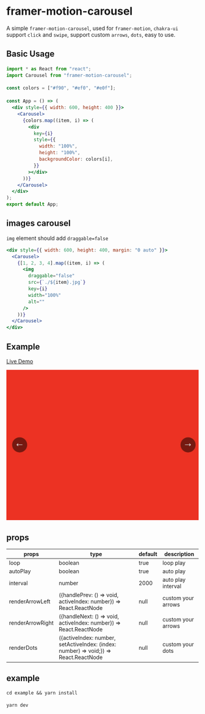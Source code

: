 # framer-motion-carousel

A simple `framer-motion-carousel`, used for `framer-motion`, `chakra-ui`
support `click` and `swipe`, support custom `arrows`, `dots`, easy to use.
## Basic Usage

```jsx
import * as React from "react";
import Carousel from "framer-motion-carousel";

const colors = ["#f90", "#ef0", "#e0f"];

const App = () => (
  <div style={{ width: 600, height: 400 }}>
    <Carousel>
      {colors.map((item, i) => (
        <div
          key={i}
          style={{
            width: "100%",
            height: "100%",
            backgroundColor: colors[i],
          }}
        ></div>
      ))}
    </Carousel>
  </div>
);
export default App;
```

## images carousel

`img` element should add `draggable=false`

```jsx
<div style={{ width: 600, height: 400, margin: "0 auto" }}>
  <Carousel>
    {[1, 2, 3, 4].map((item, i) => (
      <img
        draggable="false"
        src={`./${item}.jpg`}
        key={i}
        width="100%"
        alt=""
      />
    ))}
  </Carousel>
</div>
```

## Example

[Live Demo](https://carousel-app-772051431.vercel.app)

![example](./img.jpg)


## props

| props            | type                                                                                 | default | description        |
|------------------|--------------------------------------------------------------------------------------|---------|--------------------|
| loop             | boolean                                                                              | true    | loop play          |
| autoPlay         | boolean                                                                              | true    | auto play          |
| interval         | number                                                                               | 2000    | auto play interval |
| renderArrowLeft  | ({handlePrev: () => void, activeIndex: number}) => React.ReactNode                   | null    | custom your arrows |
| renderArrowRight | ({handleNext: () => void, activeIndex: number}) => React.ReactNode                   | null    | custom your arrows |
| renderDots       | ({activeIndex: number, setActiveIndex: (index: number) => void;}) => React.ReactNode | null    | custom your dots   |



## example

```
cd example && yarn install

yarn dev
```